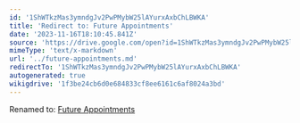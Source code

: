 ```yaml
---
id: '1ShWTkzMas3ymndgJv2PwPMybW25lAYurxAxbChLBWKA'
title: 'Redirect to: Future Appointments'
date: '2023-11-16T18:10:45.841Z'
source: 'https://drive.google.com/open?id=1ShWTkzMas3ymndgJv2PwPMybW25lAYurxAxbChLBWKA'
mimeType: 'text/x-markdown'
url: '../future-appointments.md'
redirectTo: '1ShWTkzMas3ymndgJv2PwPMybW25lAYurxAxbChLBWKA'
autogenerated: true
wikigdrive: '1f3be24cb6d0e684833cf8ee6161c6af8024a3bd'
---
```

Renamed to: [Future Appointments](../future-appointments.md)
